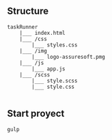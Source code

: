 ## Structure
``` 
taskRunner
    |___ index.html
    |___ /css
        |___ styles.css
    |___ /img
        |___ logo-assuresoft.pmg
    |___ /js
        |___ app.js
    |___ /scss
        |___ style.scss
        |___ style.css
        
``` 
## Start proyect
``` 
gulp        
``` 
